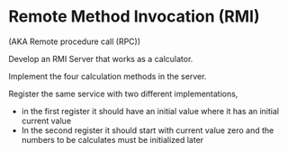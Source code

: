 # Remote Method Invocation (RMI)

(AKA Remote procedure call (RPC))

Develop an RMI Server that works as a calculator.

Implement the four calculation methods in the server.

Register the same service with two different implementations,

* in the first register it should have an initial value where it has an initial current value
* In the second register it should start with current value zero and the numbers to be calculates must be initialized later
